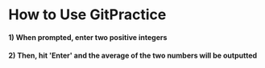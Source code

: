 # How to Use GitPractice
#### 1) When prompted, enter two positive integers
#### 2) Then, hit 'Enter' and the average of the two numbers will be outputted
